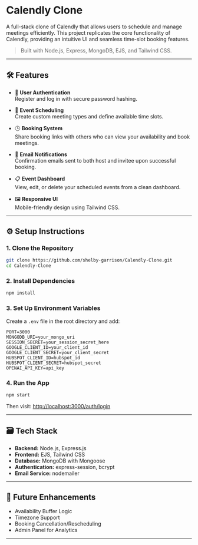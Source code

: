 
# Calendly Clone

A full-stack clone of Calendly that allows users to schedule and manage meetings efficiently. This project replicates the core functionality of Calendly, providing an intuitive UI and seamless time-slot booking features.

> Built with Node.js, Express, MongoDB, EJS, and Tailwind CSS.

---

## 🛠️ Features

- 🔐 **User Authentication**  
  Register and log in with secure password hashing.

- 📆 **Event Scheduling**  
  Create custom meeting types and define available time slots.

- 🕒 **Booking System**  
  Share booking links with others who can view your availability and book meetings.

- 📧 **Email Notifications**  
  Confirmation emails sent to both host and invitee upon successful booking.

- 📋 **Event Dashboard**  
  View, edit, or delete your scheduled events from a clean dashboard.

- 🖼️ **Responsive UI**  
  Mobile-friendly design using Tailwind CSS.

---

## ⚙️ Setup Instructions

### 1. Clone the Repository
```bash
git clone https://github.com/shelby-garrison/Calendly-Clone.git
cd Calendly-Clone
````

### 2. Install Dependencies

```bash
npm install
```

### 3. Set Up Environment Variables

Create a `.env` file in the root directory and add:

```env
PORT=3000
MONGODB_URI=your_mongo_uri
SESSION_SECRET=your_session_secret_here
GOOGLE_CLIENT_ID=your_client_id
GOOGLE_CLIENT_SECRET=your_client_secret
HUBSPOT_CLIENT_ID=hubspot_id
HUBSPOT_CLIENT_SECRET=hubspot_secret
OPENAI_API_KEY=api_key
```
### 4. Run the App

```bash
npm start
```

Then visit: [http://localhost:3000/auth/login](http://localhost:3000/auth/login)

---

## 🗃️ Tech Stack

* **Backend:** Node.js, Express.js
* **Frontend:** EJS, Tailwind CSS
* **Database:** MongoDB with Mongoose
* **Authentication:** express-session, bcrypt
* **Email Service:** nodemailer

---

## 📌 Future Enhancements
* Availability Buffer Logic
* Timezone Support
* Booking Cancellation/Rescheduling
* Admin Panel for Analytics
---
